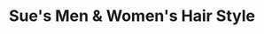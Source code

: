 ---
title: "Sue's Men & Women's Hair Style"
url: /dupo/sues-men-und-womens-hair-style/
shop: Friseur
---
